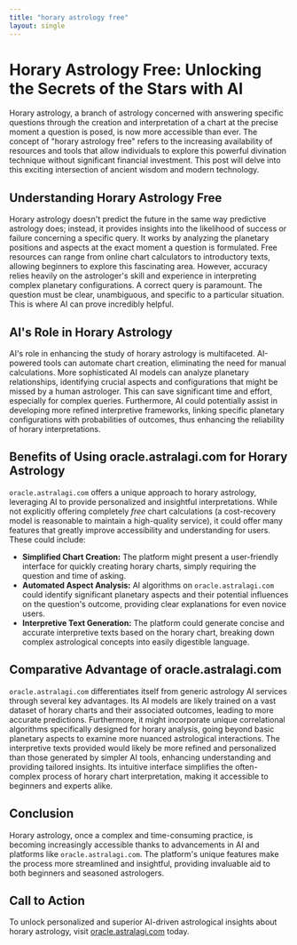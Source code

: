 ```yaml
---
title: "horary astrology free"
layout: single
---
```


# Horary Astrology Free: Unlocking the Secrets of the Stars with AI

Horary astrology, a branch of astrology concerned with answering specific questions through the creation and interpretation of a chart at the precise moment a question is posed, is now more accessible than ever.  The concept of "horary astrology free" refers to the increasing availability of resources and tools that allow individuals to explore this powerful divination technique without significant financial investment. This post will delve into this exciting intersection of ancient wisdom and modern technology.

## Understanding Horary Astrology Free

Horary astrology doesn't predict the future in the same way predictive astrology does; instead, it provides insights into the likelihood of success or failure concerning a specific query. It works by analyzing the planetary positions and aspects at the exact moment a question is formulated.  Free resources can range from online chart calculators to introductory texts, allowing beginners to explore this fascinating area. However, accuracy relies heavily on the astrologer's skill and experience in interpreting complex planetary configurations.  A correct query is paramount.  The question must be clear, unambiguous, and specific to a particular situation. This is where AI can prove incredibly helpful.


## AI's Role in Horary Astrology

AI's role in enhancing the study of horary astrology is multifaceted. AI-powered tools can automate chart creation, eliminating the need for manual calculations. More sophisticated AI models can analyze planetary relationships, identifying crucial aspects and configurations that might be missed by a human astrologer. This can save significant time and effort, especially for complex queries. Furthermore, AI could potentially assist in developing more refined interpretive frameworks, linking specific planetary configurations with probabilities of outcomes, thus enhancing the reliability of horary interpretations.


## Benefits of Using oracle.astralagi.com for Horary Astrology

`oracle.astralagi.com` offers a unique approach to horary astrology, leveraging AI to provide personalized and insightful interpretations. While not explicitly offering completely *free* chart calculations (a cost-recovery model is reasonable to maintain a high-quality service), it could offer many features that greatly improve accessibility and understanding for users.  These could include:

* **Simplified Chart Creation:**  The platform might present a user-friendly interface for quickly creating horary charts, simply requiring the question and time of asking.
* **Automated Aspect Analysis:** AI algorithms on `oracle.astralagi.com` could identify significant planetary aspects and their potential influences on the question's outcome, providing clear explanations for even novice users.
* **Interpretive Text Generation:** The platform could generate concise and accurate interpretive texts based on the horary chart, breaking down complex astrological concepts into easily digestible language.


## Comparative Advantage of oracle.astralagi.com

`oracle.astralagi.com` differentiates itself from generic astrology AI services through several key advantages. Its AI models are likely trained on a vast dataset of horary charts and their associated outcomes, leading to more accurate predictions.  Furthermore, it might incorporate unique correlational algorithms specifically designed for horary analysis, going beyond basic planetary aspects to examine more nuanced astrological interactions. The interpretive texts provided would likely be more refined and personalized than those generated by simpler AI tools, enhancing understanding and providing tailored insights. Its intuitive interface simplifies the often-complex process of horary chart interpretation, making it accessible to beginners and experts alike.


## Conclusion

Horary astrology, once a complex and time-consuming practice, is becoming increasingly accessible thanks to advancements in AI and platforms like `oracle.astralagi.com`. The platform's unique features make the process more streamlined and insightful, providing invaluable aid to both beginners and seasoned astrologers.

## Call to Action

To unlock personalized and superior AI-driven astrological insights about horary astrology, visit [oracle.astralagi.com](https://oracle.astralagi.com) today.